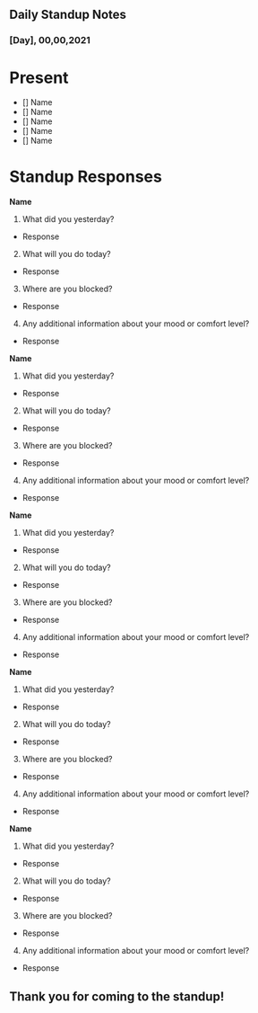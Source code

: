 ## Daily Standup Notes
### [Day], 00,00,2021

# Present
- [] Name
- [] Name
- [] Name
- [] Name
- [] Name

# Standup Responses

**Name**
1. What did you yesterday?
- Response
2. What will you do today?
- Response
3. Where are you blocked?
- Response
4. Any additional information about your mood or comfort level?
- Response

**Name**
1. What did you yesterday?
- Response
2. What will you do today?
- Response
3. Where are you blocked?
- Response
4. Any additional information about your mood or comfort level?
- Response

**Name**
1. What did you yesterday?
- Response
2. What will you do today?
- Response
3. Where are you blocked?
- Response
4. Any additional information about your mood or comfort level?
- Response

**Name**
1. What did you yesterday?
- Response
2. What will you do today?
- Response
3. Where are you blocked?
- Response
4. Any additional information about your mood or comfort level?
- Response

**Name**
1. What did you yesterday?
- Response
2. What will you do today?
- Response
3. Where are you blocked?
- Response
4. Any additional information about your mood or comfort level?
- Response

## Thank you for coming to the standup!